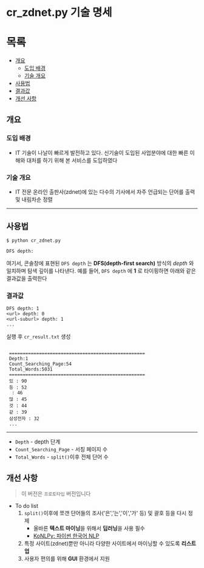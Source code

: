 # cr_zdnet.py 기술 명세
# 목록
  - [개요](#개요)
    - [도입 배경](#도입-배경)
    - [기술 개요](#기술-개요)
  - [사용법](#사용법)
  - [결과값](#결과값)
  - [개선 사항](#개선-사항)
## 개요
### 도입 배경
* IT 기술이 나날이 빠르게 발전하고 있다. 신기술이 도입된 사업분야에 대한 빠른 이해와 대처를 하기 위해 본 서비스를 도입하였다  
### 기술 개요
* IT 전문 온라인 출판사(zdnet)에 있는 다수의 기사에서 자주 언급되는 단어를 출력 및 내림차순 정렬
-----------------
## 사용법
```
$ python cr_zdnet.py

DFS depth: 
```
여기서, 콘솔창에 표현된 `DFS depth` 는 **DFS(depth-first search)** 방식의 _depth_ 와 일치하며 탐색 깊이를 나타낸다. 
예를 들어, `DFS depth` 에 **1** 로 타이핑하면 아래와 같은 결과값을 출력한다
### 결과값
```
DFS depth: 1
<url> depth: 0
<url-suburl> depth: 1
...
```
실행 후 `cr_result.txt` 생성 
```

 ==================================================
 Depth:1
 Count_Searching_Page:54
 Total_Words:5031
 ==================================================
 있 : 90
 등 : 52
  : 46
 많 : 45
 것 : 44
 같 : 39
 삼성전자 : 32
 ...
```
-----------------
* `Depth` - depth 단계
* `Count_Searching_Page` - 서칭 페이지 수
* `Total_Words` - `split()`이후 전체 단어 수
## 개선 사항
> 이 버전은 `프로토타입` 버전입니다
* To do list
  1. `split()`이후에 쪼갠 단어들의 조사('은','는','이','가' 등) 및 괄호 등을 다시 정제
     - 올바른 **텍스트 마이닝**을 위해서 **딥러닝**을 사용 필수
     - [KoNLPy: 파이썬 한국어 NLP](http://konlpy.org/ko/latest/)
  2. 특정 사이트(zdnet)뿐만 아니라 다양한 사이트에서 마이닝할 수 있도록 **리스트업**
  3. 사용자 편의를 위해 **GUI** 환경에서 지원
